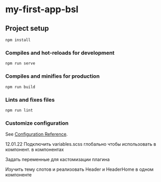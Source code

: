 # my-first-app-bsl

## Project setup
```
npm install
```

### Compiles and hot-reloads for development
```
npm run serve
```

### Compiles and minifies for production
```
npm run build
```

### Lints and fixes files
```
npm run lint
```

### Customize configuration
See [Configuration Reference](https://cli.vuejs.org/config/).


12.01.22
Подключить variables.scss глобально чтобы использовать в компонент.
в компонентах

Задать переменные для кастомизации плагина

Изучить тему слотов и реализовать Header и HeaderHome в одном компоненте